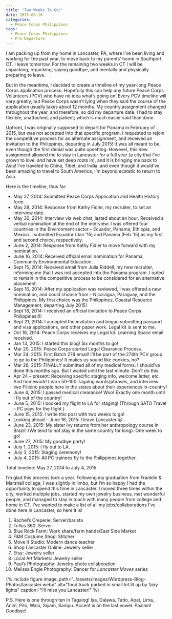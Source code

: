 ```yaml
---
title: "Two Weeks To Go!"
date: 2015-06-16
categories:
  - Peace Corps Philippines
tags:
  - Peace Corps Philippines
  - Pre Departure
---
```


I am packing up from my home in Lancaster, PA, where I’ve been living and working for the past year, to move back to my parents’ home in Southport, CT. I leave tomorrow. For the remaining two weeks in CT I will be unpacking, repacking, saying goodbye, and mentally and physically preparing to leave.

But in the meantime, I decided to create a timeline of my year-long Peace Corps application process. Hopefully this can help any future Peace Corps Volunteers (PCV) who have no idea what’s going on! Every PCV timeline will vary greatly, but Peace Corps wasn’t lying when they said the course of the application usually takes about 12 months. My country assignment changed throughout the year, and therefore, so did my departure date. I had to stay flexible, unattached, and patient; which is much easier said than done.

Upfront, I was originally supposed to depart for Panama in February of 2015, but was not accepted into that specific program. I requested to rejoin the competitive process for an alternate assignment, and received an invitation to the Philippines, departing in July 2015! It was all meant to be, even though the first denial was quite upsetting. However, this new assignment allowed me to stay in Lancaster for a full year (a city that I’ve grown to love, and have set deep roots in), and it is bringing me back to Asia! I’ve traveled to China, Tibet, and India, and even though it would’ve been amazing to travel to South America, I’m beyond ecstatic to return to Asia.

Here is the timeline, thus far:

* May 27, 2014: Submitted Peace Corps Application and Health History form.
* May 28, 2014: Response from Kathy Fidler, my recruiter, to set an interview date.
* May 30, 2014: Interview via web chat, lasted about an hour. Received a verbal nomination at the end of the interview: I was offered four countries in the Environment sector – Ecuador, Panama, Ethiopia, and Mexico. I submitted Ecuador (Jan ’15) and Panama (Feb ’15) as my first and second choice, respectively.
* June 2, 2014: Response from Kathy Fidler to move forward with my nomination.
* June 16, 2014: Received official email nomination for Panama, Community Environmental Education.
* Sept 15, 2014: Received email from Julia Riddell, my new recruiter, informing me that I was not accepted into the Panama program. I opted to remain in the competitive process to be considered for an alternative placement.
* Sept 16, 2014: After my application was reviewed, I was offered a new nomination, and could choose from – Nicaragua, Paraguay, and the Philippines. My first choice was the Philippines, Coastal Resource Management, departing July 2015!
* Sept 18, 2014: I received an official invitation to Peace Corps Philippines!!!!
* Sept 21, 2014: I accepted the invitation and began submitting passport and visa applications, and other paper work. Legal kit is sent to me.
* Oct 16, 2014: Peace Corps receives my Legal kit. Learning Space email received.
* Jan 13, 2015: I started this blog! Six months to go!
* Mar 20, 2015: Peace Corps started Legal Clearance Process.
* Mar 24, 2015: First Batch 274 email! I’ll be part of the 274th PCV group to go to the Philippines! It makes us sound like cookies, no?
* Mar 26, 2015: FINALLY submitted all of my medical forms. I should’ve done this months ago. But I waited until the last minute. Don’t do this.
* Apr 24 – present: Receiving specific staging info, welcome letter, etc. And homework! Learn 50-100 Tagalog words/phrases, and interview two Filipino people here in the states about their experiences in-country!
* June 4, 2015: I passed medical clearance! Woo! Exactly one month until I fly out of the country!
* June 5, 2015: I booked my flight to LA for staging! (Through SATO Travel – PC pays for the flight.)
* June 15, 2015: I write this post with two weeks to go!
* Looking ahead – June 16, 2015: I leave Lancaster 😦
* June 23, 2015: My sister Ivy returns from her anthropology course in Brazil! (We tend to not stay in the same country for long). One week to go!
* June 27, 2015: My goodbye party!
* July 1, 2015: I fly out to LA.
* July 3, 2015: Staging ceremony!
* July 4, 2015: All PC trainees fly to the Philippines together.

Total timeline: May 27, 2014 to July 4, 2015

I’m glad this process took a year. Following my graduation from Franklin & Marshall college, I was slightly in limbo, but I’m so happy I had the opportunity to spend this time in Lancaster. I moved three times within the city, worked multiple jobs, started my own jewelry business, met wonderful people, and managed to stay in touch with many people from college and home in CT. I’ve wanted to make a list of all my jobs/collaborations I’ve done here in Lancaster, so here it is!

1. Rachel’s Creperie: Server/barista
1. Tellus 360: Server
1. Blue Rock Farm: Work share/farm hands/East Side Market
1. F&M Costume Shop: Stitcher
1. Move It Studio: Modern dance teacher
1. Shop Lancaster Online: Jewelry seller
1. Etsy: Jewelry seller
1. Local Art Markets: Jewelry seller
1. Paul’s Photography: Jewelry photo collaboration
1. Melissa Engle Photography: Dancer for *Lancaster Moves* series

{% include figure image_path="../assets/images/Wordpress-Blog-Photos/lancaster.webp" alt="food truck parked in small lot lit up by fairy lights" caption="I'll miss you Lancaster!" %}

P.S. Here is one through ten in Tagalog! Isa, Dalawa, Tatlo, Apat, Lima, Anim, Pito, Walo, Siyam, Sampu. Accent is on the last vowel. Paalam! Goodbye!